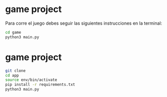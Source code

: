 # game project


Para corre el juego debes seguir las siguientes instrucciones en la terminal:

```sh
cd game
python3 main.py
```

# game project

```sh
git clone 
cd app
source env/bin/activate
pip install -r requirements.txt
python3 main.py
```